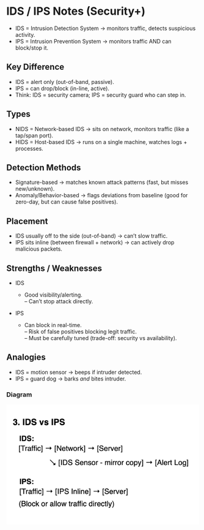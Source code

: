 # IDS / IPS Notes (Security+)

- IDS = Intrusion Detection System → monitors traffic, detects suspicious activity.  
- IPS = Intrusion Prevention System → monitors traffic AND can block/stop it.

## Key Difference
- IDS = alert only (out-of-band, passive).  
- IPS = can drop/block (in-line, active).  
- Think: IDS = security camera; IPS = security guard who can step in.

## Types
- NIDS = Network-based IDS → sits on network, monitors traffic (like a tap/span port).  
- HIDS = Host-based IDS → runs on a single machine, watches logs + processes.

## Detection Methods
- Signature-based → matches known attack patterns (fast, but misses new/unknown).  
- Anomaly/Behavior-based → flags deviations from baseline (good for zero-day, but can cause false positives).

## Placement
- IDS usually off to the side (out-of-band) → can’t slow traffic.  
- IPS sits inline (between firewall + network) → can actively drop malicious packets.

## Strengths / Weaknesses
- IDS  
  + Good visibility/alerting.  
  – Can’t stop attack directly.  

- IPS  
  + Can block in real-time.  
  – Risk of false positives blocking legit traffic.  
  – Must be carefully tuned (trade-off: security vs availability).

## Analogies
- IDS = motion sensor → beeps if intruder detected.  
- IPS = guard dog → barks *and* bites intruder.

### Diagram
![IDS vs IPS](diagrams/ids_vs_ips.png)
